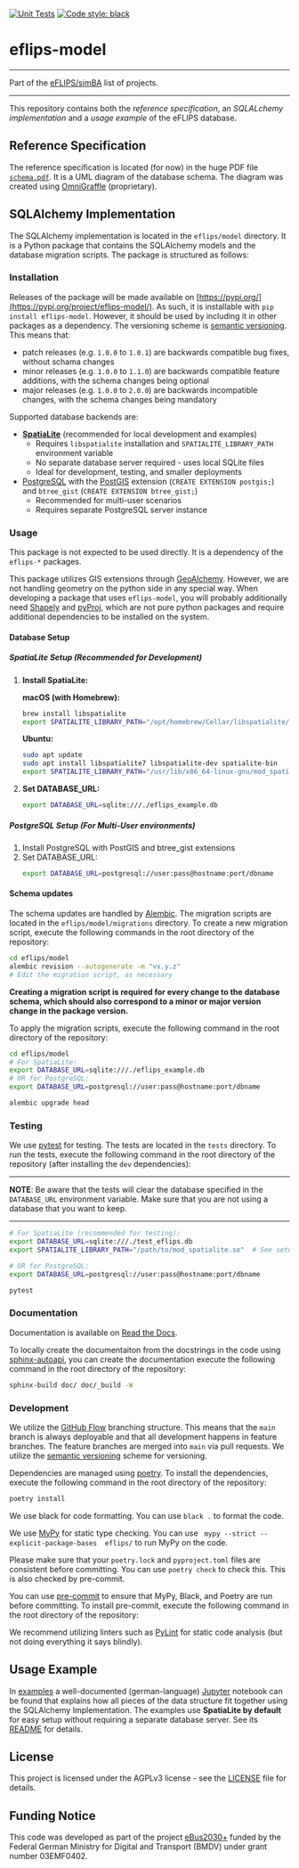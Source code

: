 [![Unit Tests](https://github.com/mpm-tu-berlin/eflips-model/actions/workflows/unittests.yml/badge.svg)](https://github.com/mpm-tu-berlin/eflips-model/actions/workflows/unittests.yml) 
[![Code style: black](https://img.shields.io/badge/code%20style-black-000000.svg)](https://github.com/psf/black)

# eflips-model

---

Part of the [eFLIPS/simBA](https://github.com/stars/ludgerheide/lists/ebus2030) list of projects.

---


This repository contains both the *reference specification*, an *SQLALchemy implementation* and a *usage example* of the eFLIPS database.

## Reference Specification

The reference specification is located (for now) in the huge PDF file [`schema.pdf`](schema.pdf). It is a UML diagram of the database schema. The diagram was created using [OmniGraffle](https://www.omnigroup.com/omnigraffle) (proprietary).

## SQLAlchemy Implementation

The SQLAlchemy implementation is located in the `eflips/model` directory. It is a Python package that contains the SQLAlchemy models and the database migration scripts. The package is structured as follows:

### Installation

Releases of the package will be made available on [https://pypi.org/](https://pypi.org/project/eflips-model/). As such, it is installable with `pip install eflips-model`. However, it should be used by including it in other packages as a dependency. The versioning scheme is [semantic versioning](https://semver.org/). This means that:

- patch releases (e.g. `1.0.0` to `1.0.1`) are backwards compatible bug fixes, without schama changes
- minor releases (e.g. `1.0.0` to `1.1.0`) are backwards compatible feature additions, with the schema changes being optional
- major releases (e.g. `1.0.0` to `2.0.0`) are backwards incompatible changes, with the schema changes being mandatory

Supported database backends are:

- **[SpatiaLite](https://www.gaia-gis.it/fossil/libspatialite/)** (recommended for local development and examples)
  - Requires `libspatialite` installation and `SPATIALITE_LIBRARY_PATH` environment variable
  - No separate database server required - uses local SQLite files
  - Ideal for development, testing, and smaller deployments
- [PostgreSQL](https://www.postgresql.org) with the [PostGIS](https://postgis.net/) extension (`CREATE EXTENSION postgis;`)
  and `btree_gist` (`CREATE EXTENSION btree_gist;`)
  - Recommended for multi-user scenarios
  - Requires separate PostgreSQL server instance

### Usage

This package is not expected to be used directly. It is a dependency of the `eflips-*` packages.

This package utilizes GIS extensions through [GeoAlchemy](https://geoalchemy-2.readthedocs.io/en/latest/index.html).
However, we are not handling geometry on the python side in any special way. When developing a package that uses `eflips-model`, you will probably additionally
need [Shapely](https://shapely.readthedocs.io/en/stable/manual.html)
and [pyProj](https://pyproj4.github.io/pyproj/stable/), which are not pure python packages and require additional
dependencies to be installed on the system.

#### Database Setup

##### SpatiaLite Setup (Recommended for Development)

1. **Install SpatiaLite:**

   **macOS (with Homebrew):**
   ```bash
   brew install libspatialite
   export SPATIALITE_LIBRARY_PATH="/opt/homebrew/Cellar/libspatialite/5.1.0_1/lib/mod_spatialite.dylib"
   ```

   **Ubuntu:**
   ```bash
   sudo apt update
   sudo apt install libspatialite7 libspatialite-dev spatialite-bin
   export SPATIALITE_LIBRARY_PATH="/usr/lib/x86_64-linux-gnu/mod_spatialite.so"
   ```

2. **Set DATABASE_URL:**
   ```bash
   export DATABASE_URL=sqlite:///./eflips_example.db
   ```

##### PostgreSQL Setup (For Multi-User environments)

1. Install PostgreSQL with PostGIS and btree_gist extensions
2. Set DATABASE_URL:
   ```bash
   export DATABASE_URL=postgresql://user:pass@hostname:port/dbname
   ```

#### Schema updates

The schema updates are handled by [Alembic](https://alembic.sqlalchemy.org/en/latest/). The migration scripts are located in the `eflips/model/migrations` directory. To create a new migration script, execute the following commands in the root directory of the repository:

```bash
cd eflips/model
alembic revision --autogenerate -m "vx.y.z"
# Edit the migration script, as necessary
```

**Creating a migration script is required for every change to the database schema, which should also correspond to a minor or major version change in the package version.**

To apply the migration scripts, execute the following command in the root directory of the repository:

```bash
cd eflips/model
# For SpatiaLite:
export DATABASE_URL=sqlite:///./eflips_example.db
# OR for PostgreSQL:
export DATABASE_URL=postgresql://user:pass@hostname:port/dbname

alembic upgrade head
```

### Testing

We use [pytest](https://docs.pytest.org/en/stable/) for testing. The tests are located in the `tests` directory. To run the tests, execute the following command in the root directory of the repository (after installing the `dev` dependencies):

---

**NOTE**: Be aware that the tests will clear the database specified in the `DATABASE_URL` environment variable. Make sure that you are not using a database that you want to keep.

---
 
```bash
# For SpatiaLite (recommended for testing):
export DATABASE_URL=sqlite:///./test_eflips.db
export SPATIALITE_LIBRARY_PATH="/path/to/mod_spatialite.so"  # See setup instructions above

# OR for PostgreSQL:
export DATABASE_URL=postgresql://user:pass@hostname:port/dbname 

pytest
```

### Documentation

Documentation is available on [Read the Docs](https://eflips-model.readthedocs.io/en/latest/).

To locally create the documentaiton from the docstrings in the code
using [sphinx-autoapi](https://sphinx-autoapi.readthedocs.io/en/latest/), you can create the documentation execute the
following command in the root directory of the repository:

```bash
sphinx-build doc/ doc/_build -W
```

### Development

We utilize the [GitHub Flow](https://docs.github.com/get-started/quickstart/github-flow) branching structure. This means  that the `main` branch is always deployable and that all development happens in feature branches. The feature branches are merged into `main` via pull requests. We utilize the [semantic versioning](https://semver.org/) scheme for versioning.

Dependencies are managed using [poetry](https://python-poetry.org/). To install the dependencies, execute the following command in the root directory of the repository:

```bash
poetry install
```

We use black for code formatting. You can use `black .` to format the code.

We use [MyPy](https://mypy.readthedocs.io/en/stable/) for static type checking. You can
use ` mypy --strict --explicit-package-bases  eflips/` to run MyPy on the code.

Please make sure that your `poetry.lock` and `pyproject.toml` files are consistent before committing. You can use `poetry check` to check this. This is also checked by pre-commit.

You can use [pre-commit](https://pre-commit.com/) to ensure that MyPy, Black, and Poetry are run before committing. To
install pre-commit, execute the following command in the root directory of the repository:

We recommend utilizing linters such as [PyLint](https://pylint.readthedocs.io/en/latest/index.html) for static code
analysis (but not
doing everything it says blindly).


## Usage Example

In [examples](examples/) a well-documented (german-language) [Jupyter](https://jupyter.org/) notebook can be found that explains how all pieces of the data structure fit together using the SQLAlchemy Implementation. The examples use **SpatiaLite by default** for easy setup without requiring a separate database server. See its [README](examples/simple_scenario_and_depot_creation_de/README.md) for details.

## License

This project is licensed under the AGPLv3 license - see the [LICENSE](LICENSE.md) file for details.

## Funding Notice

This code was developed as part of the project [eBus2030+](https://www.eflip.de/) funded by the Federal German Ministry for Digital and Transport (BMDV) under grant number 03EMF0402.